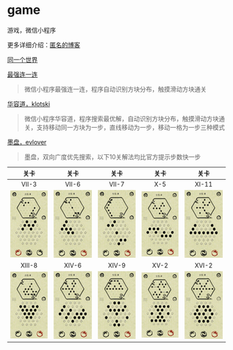 # game
游戏，微信小程序

更多详细介绍：[匿名的博客](https://blog.csdn.net/lcl1997 "匿名的博客")

[同一个世界](src/solved/the_same_world)
> 

[最强连一连](src/solved/mostlinklink)
> 微信小程序最强连一连，程序自动识别方块分布，触摸滑动方块通关

[华容道，klotski](src/solved/klotski)
> 微信小程序华容道，程序搜索最优解，自动识别方块分布，触摸滑动方块通关，支持移动同一方块为一步，直线移动为一步，移动一格为一步三种模式

[墨盘，evlover](src/solved/evlover)
> 墨盘，双向广度优先搜索，以下10关解法均比官方提示步数快一步

| 关卡 | 关卡 | 关卡 | 关卡 | 关卡 |
|:----:|:----:|:----:|:----:|:----:|
| VII-3 | VII-6 | VII-7 | X-5 | XI-11 |
| ![VII-3](src/solved/evlover/data/VII-3.gif) | ![VII-6](src/solved/evlover/data/VII-6.gif) | ![VII-7](src/solved/evlover/data/VII-7.gif) | ![X-5](src/solved/evlover/data/X-5.gif) | ![XI-11](src/solved/evlover/data/XI-11.gif) |
| XIII-8 | XIV-6 | XIV-9 | XV-2 | XVI-2 |
| ![XIII-8](src/solved/evlover/data/XIII-8.gif) | ![XIV-6](src/solved/evlover/data/XIV-6.gif) | ![XIV-9](src/solved/evlover/data/XIV-9.gif) | ![XV-2](src/solved/evlover/data/XV-2.gif) | ![XVI-2](src/solved/evlover/data/XVI-2.gif) |
